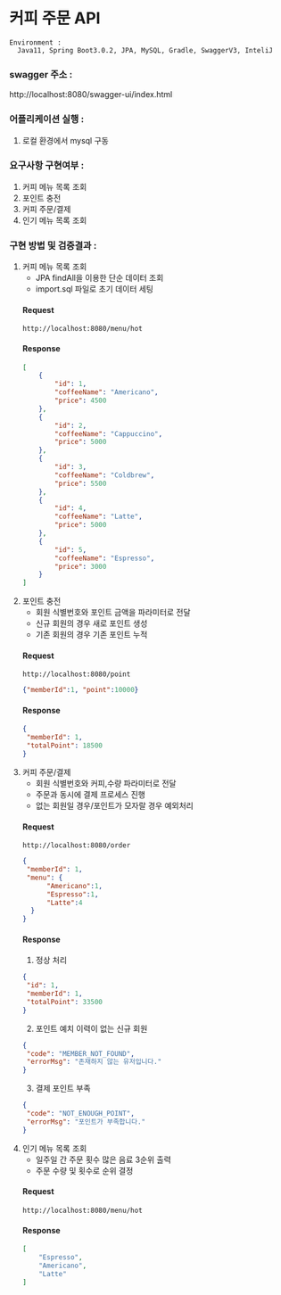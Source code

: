 # 커피 주문 API
    Environment :
      Java11, Spring Boot3.0.2, JPA, MySQL, Gradle, SwaggerV3, InteliJ

### swagger 주소 :
http://localhost:8080/swagger-ui/index.html

### 어플리케이션 실행 :
1. 로컬 환경에서 mysql 구동


### 요구사항 구현여부 :

1. 커피 메뉴 목록 조회
2. 포인트 충전
3. 커피 주문/결제
4. 인기 메뉴 목록 조회

### 구현 방법 및 검증결과 :
1. 커피 메뉴 목록 조회
   - JPA findAll을 이용한 단순 데이터 조회
   - import.sql 파일로 초기 데이터 세팅
   #### Request
   ```
   http://localhost:8080/menu/hot
   ```
   #### Response
   ```json
   [
       {
           "id": 1,
           "coffeeName": "Americano",
           "price": 4500
       },
       {
           "id": 2,
           "coffeeName": "Cappuccino",
           "price": 5000
       },
       {
           "id": 3,
           "coffeeName": "Coldbrew",
           "price": 5500
       },
       {
           "id": 4,
           "coffeeName": "Latte",
           "price": 5000
       },
       {
           "id": 5,
           "coffeeName": "Espresso",
           "price": 3000
       }
   ]
   ```
2. 포인트 충전
   - 회원 식별번호와 포인트 금액을 파라미터로 전달
   - 신규 회원의 경우 새로 포인트 생성
   - 기존 회원의 경우 기존 포인트 누적
   #### Request
   ```
   http://localhost:8080/point
   ```
   ```json
   {"memberId":1, "point":10000}
   ```
   #### Response
   ```json
   {
    "memberId": 1,
    "totalPoint": 18500
   }
   ```
3. 커피 주문/결제
   - 회원 식별번호와 커피,수량 파라미터로 전달
   - 주문과 동시에 결제 프로세스 진행
   - 없는 회원일 경우/포인트가 모자랄 경우 예외처리
   #### Request
   ```
   http://localhost:8080/order
   ```
   ```json
   {
    "memberId": 1,
    "menu": {
         "Americano":1,
         "Espresso":1,
         "Latte":4
     }
   }
   ```
   #### Response
   1. 정상 처리
   ```json
   {
    "id": 1,
    "memberId": 1,
    "totalPoint": 33500
   }
   ```
   2. 포인트 예치 이력이 없는 신규 회원
   ```json
   {
    "code": "MEMBER_NOT_FOUND",
    "errorMsg": "존재하지 않는 유저입니다."
   }
   ```
   3. 결제 포인트 부족
   ```json
   {
    "code": "NOT_ENOUGH_POINT",
    "errorMsg": "포인트가 부족합니다."
   }
   ```
4. 인기 메뉴 목록 조회
   - 일주일 간 주문 횟수 많은 음료 3순위 출력
   - 주문 수량 및 횟수로 순위 결정
   #### Request
   ```
   http://localhost:8080/menu/hot
   ```
      #### Response
   ```json
   [
       "Espresso",
       "Americano",
       "Latte"
   ]
   ```